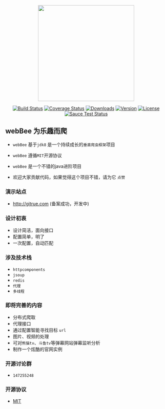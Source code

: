 

<p align="center"><a href="https://github.com/pkwenda/webBee" target="_blank"><img width="300"src="https://github.com/pkwenda/image/blob/master/webbee.png"></a></p>
 
 <p align="center">
  <a href="https://github.com/pkwenda/webBee/blob/master/LICENSE"><img src="https://img.shields.io/badge/license-MIT-4EB1BA.svg?style=flat-square" alt="Build Status"></a>
  <a href="https://travis-ci.org/pkwenda/webBee"><img src="https://travis-ci.org/pkwenda/webBee.svg?branch=master" alt="Coverage Status"></a>
  <a href="https://gitter.im/web_bee"><img src="https://badges.gitter.im/pkwenda/web-bee.svg" alt="Downloads"></a>
  <a href="https://github.com/pkwenda/webBee"><img src="https://img.shields.io/github/downloads/pkwenda/webBee/total.svg" alt="Version"></a>
  <a href="https://github.com/pkwenda/webBee/issues?q=is%3Aissue+is%3Aclosed"><img src="https://img.shields.io/github/issues-closed/pkwenda/webBee.svg" alt="License"></a>
  <a href="#"><img src="https://img.shields.io/badge/version-0.0.1-red.svg?style=flat-square" alt="Sauce Test Status"></a>
</p>

## webBee 为乐趣而爬

- `webBee` 基于`jdk8` 是一个持续成长的`垂直爬虫框架`项目 
- `webBee` 遵循`MIT`开源协议

- `webBee` 是一个不错的java进阶项目


- 欢迎大家贡献代码，如果觉得这个项目不错，请为它 `点赞`





### 演示站点
- http://gitrue.com (备案成功，开发中)


### 设计初衷

+ 设计简洁，面向接口
+ 配置简单，明了
+ 一次配置，自动匹配


### 涉及技术栈
- `httpcomponents`
- `jsoup`
- `redis`
-  `代理`
- `多线程`

### 即将完善的内容
+ 分布式爬取
+ 代理接口
+ 通过配置智能寻找目标 `url`
+ 图片、视频的处理
+ 可对`熊猫tv`、`斗鱼tv`等弹幕网站弹幕监听分析
+ 制作一个炫酷的官网实例 
 
### 开源讨论群

- `147255248`
 
### 开源协议

- [MIT](LICENSE)
 


